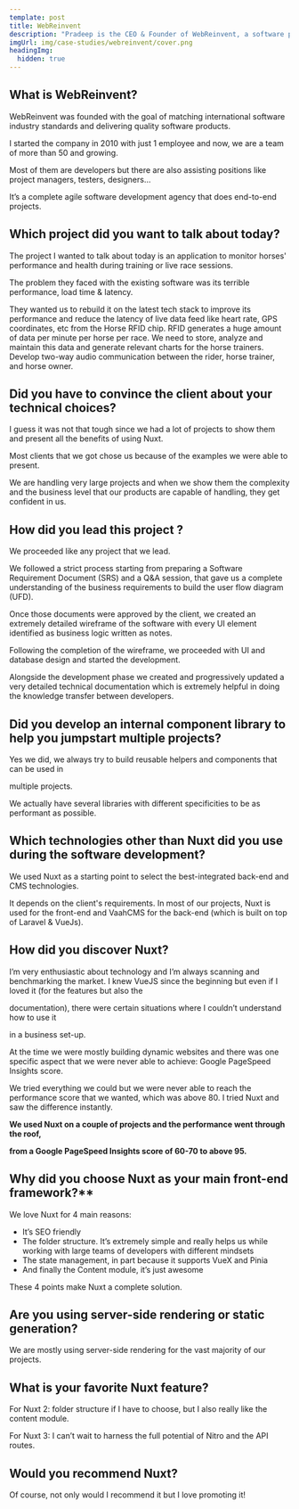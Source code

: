 ```yaml
---
template: post
title: WebReinvent
description: "Pradeep is the CEO & Founder of WebReinvent, a software product development company founded in 2010 and has its development center in India."
imgUrl: img/case-studies/webreinvent/cover.png
headingImg:
  hidden: true
---
```

## What is WebReinvent?

WebReinvent was founded with the goal of matching international software industry standards and delivering quality software products.

I started the company in 2010 with just 1 employee and now, we are a team of more than 50 and growing.

Most of them are developers but there are also assisting positions like project managers, testers, designers…

It’s a complete agile software development agency that does end-to-end projects.

## Which project did you want to talk about today?

The project I wanted to talk about today is an application to monitor horses' performance and health during training or live race sessions.

The problem they faced with the existing software was its terrible performance, load time & latency.

They wanted us to rebuild it on the latest tech stack to improve its performance and reduce the latency of live data feed like heart rate, GPS coordinates, etc from the Horse RFID chip. RFID generates a huge amount of data per minute per horse per race. We need to store, analyze and maintain this data and generate relevant charts for the horse trainers. Develop two-way audio communication between the rider, horse trainer, and horse owner.

## Did you have to convince the client about your technical choices?

I guess it was not that tough since we had a lot of projects to show them and present all the benefits of using Nuxt.

Most clients that we got chose us because of the examples we were able to present.

We are handling very large projects and when we show them the complexity and the business level that our products are capable of handling, they get confident in us.

## How did you lead this project ?

We proceeded like any project that we lead.

We followed a strict process starting from preparing a Software Requirement Document (SRS) and a Q&A session, that gave us a complete understanding of the business requirements to build the user flow diagram (UFD).

Once those documents were approved by the client, we created an extremely detailed wireframe of the software with every UI element identified as business logic written as notes.

Following the completion of the wireframe, we proceeded with UI and database design and started the development.

Alongside the development phase we created and progressively updated a very detailed technical documentation which is extremely helpful in doing the knowledge transfer between developers.

## Did you develop an internal component library to help you jumpstart multiple projects?

Yes we did, we always try to build reusable helpers and components that can be used in

multiple projects.

We actually have several libraries with different specificities to be as performant as possible.

## Which technologies other than Nuxt did you use during the software development?

We used Nuxt as a starting point to select the best-integrated back-end and CMS technologies.

It depends on the client's requirements. In most of our projects, Nuxt is used for the front-end and VaahCMS for the back-end (which is built on top of Laravel & VueJs).

## How did you discover Nuxt?

I’m very enthusiastic about technology and I’m always scanning and benchmarking the market. I knew VueJS since the beginning but even if I loved it (for the features but also the

documentation), there were certain situations where I couldn’t understand how to use it

in a business set-up.

At the time we were mostly building dynamic websites and there was one specific aspect that we were never able to achieve: Google PageSpeed Insights score.

We tried everything we could but we were never able to reach the performance score that we wanted, which was above 80. I tried Nuxt and saw the difference instantly.

**We used Nuxt on a couple of projects and the performance went through the roof,**

**from a Google PageSpeed Insights score of 60-70 to above 95.**

## Why did you choose Nuxt as your main front-end framework?**

We love Nuxt for 4 main reasons:

- It’s SEO friendly
- The folder structure. It’s extremely simple and really helps us while working with large teams of developers with different mindsets
- The state management, in part because it supports VueX and Pinia
- And finally the Content module, it’s just awesome

These 4 points make Nuxt a complete solution.

## **Are you using server-side rendering or static generation?**

We are mostly using server-side rendering for the vast majority of our projects.

## What is your favorite Nuxt feature?

For Nuxt 2: folder structure if I have to choose, but I also really like the content module.

For Nuxt 3: I can’t wait to harness the full potential of Nitro and the API routes.

## Would you recommend Nuxt?

Of course, not only would I recommend it but I love promoting it!
